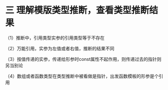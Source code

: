 # 三 理解模版类型推断，查看类型推断结果

（1）推断中，引用类型实参的引用类型等于不存在

（2）万能引用，实参为左值或者右值，推断的结果不同

（3）按值传递的实参，传递给形参时const属性不起作用，则传递过去的指针则另当别论

（4）数组或者函数类型在类型推断中被看做是指针，出发函数模板的形参是个引用
